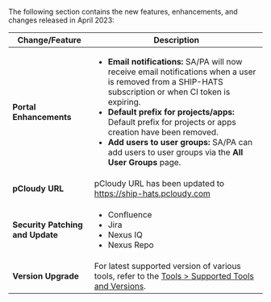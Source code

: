 The following section contains the new features, enhancements, and changes released in April 2023:

| Change/Feature |Description|
|---|---|
|**Portal Enhancements**|<ul><li>**Email notifications:** SA/PA will now receive email notifications when a user is removed from a SHIP-HATS subscription or when CI token is expiring.</li><li>**Default prefix for projects/apps:** Default prefix for projects or apps creation have been removed.</li><li>**Add users to user groups:** SA/PA can add users to user groups via the **All User Groups** page.</li></ul>
|**pCloudy URL**|pCloudy URL has been updated to https://ship-hats.pcloudy.com
|**Security Patching and Update**| <ul><li>Confluence</li><li>Jira</li><li>Nexus IQ</li><li>Nexus Repo</li></ul>|  
|**Version Upgrade**|For latest supported version of various tools, refer to the [Tools > Supported Tools and Versions](https://docs.developer.tech.gov.sg/docs/ship-hats-tools/tools-overview?id=supported-tools-and-versions).|